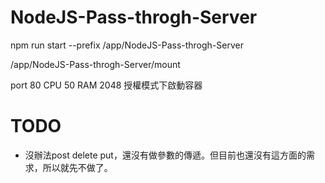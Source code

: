 # NodeJS-Pass-throgh-Server

npm run start --prefix /app/NodeJS-Pass-throgh-Server

/app/NodeJS-Pass-throgh-Server/mount

port 80
CPU 50
RAM 2048
授權模式下啟動容器

# TODO

- 沒辦法post delete put，還沒有做參數的傳遞。但目前也還沒有這方面的需求，所以就先不做了。
